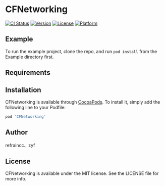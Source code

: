 # CFNetworking

[![CI Status](https://img.shields.io/travis/refraincc/CFNetworking.svg?style=flat)](https://travis-ci.org/refraincc/CFNetworking)
[![Version](https://img.shields.io/cocoapods/v/CFNetworking.svg?style=flat)](https://cocoapods.org/pods/CFNetworking)
[![License](https://img.shields.io/cocoapods/l/CFNetworking.svg?style=flat)](https://cocoapods.org/pods/CFNetworking)
[![Platform](https://img.shields.io/cocoapods/p/CFNetworking.svg?style=flat)](https://cocoapods.org/pods/CFNetworking)

## Example

To run the example project, clone the repo, and run `pod install` from the Example directory first.

## Requirements

## Installation

CFNetworking is available through [CocoaPods](https://cocoapods.org). To install
it, simply add the following line to your Podfile:

```ruby
pod 'CFNetworking'
```

## Author

refraincc、zyf

## License

CFNetworking is available under the MIT license. See the LICENSE file for more info.


